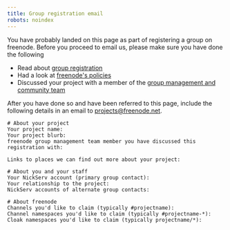 ```yaml
---
title: Group registration email
robots: noindex
---
```


You have probably landed on this page as part of registering a group on freenode.
Before you proceed to email us, please make sure you have done the following

* Read about [group registration](/groupreg)
* Had a look at [freenode's policies](/policies)
* Discussed your project with a member of the [group management and community team](/groupreg#group-management-community-team)

After you have done so and have been referred to this page, include the following
details in an email to <projects@freenode.net>.

    # About your project
    Your project name:
    Your project blurb:
    freenode group management team member you have discussed this registration with:
    
    Links to places we can find out more about your project:
    
    # About you and your staff
    Your NickServ account (primary group contact):
    Your relationship to the project:
    NickServ accounts of alternate group contacts:
    
    # About freenode
    Channels you'd like to claim (typically #projectname):
    Channel namespaces you'd like to claim (typically #projectname-*):
    Cloak namespaces you'd like to claim (typically projectname/*):
